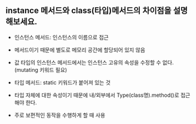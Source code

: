 ## instance 메서드와 class(타입)메서드의 차이점을 설명해보세요.
- 인스턴스 메서드: 인스턴스의 이름으로 접근
- 메서드이기 때문에 별도로 메모리 공간에 할당되어 있지 않음
- 값 타입의 인스턴스 메서드에서는 인스턴스 고유의 속성을 수정할 수 없다. (mutating 키워드 필요)

- 타입 메서드: static 키워드가 붙어져 있는 것
- 타입 자체에 대한 속성이기 때문에 내/외부에서 Type(class명).method()로 접근해야 한다.
- 주로 보편적인 동작을 수행하게 할 때 사용